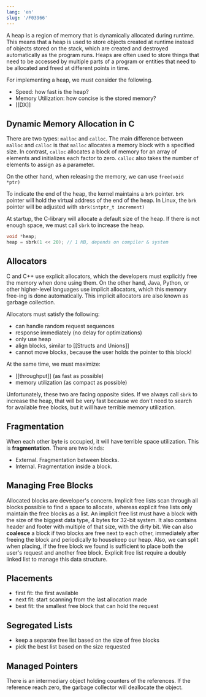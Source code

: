 ```yaml
---
lang: 'en'
slug: '/F03966'
---
```


A heap is a region of memory that is dynamically allocated during runtime. This means that a heap is used to store objects created at runtime instead of objects stored on the stack, which are created and destroyed automatically as the program runs. Heaps are often used to store things that need to be accessed by multiple parts of a program or entities that need to be allocated and freed at different points in time.

For implementing a heap, we must consider the following.

- Speed: how fast is the heap?
- Memory Utilization: how concise is the stored memory?
- [[DX]]

## Dynamic Memory Allocation in C

There are two types: `malloc` and `calloc`.
The main difference between `malloc` and `calloc` is that `malloc` allocates a memory block with a specified size.
In contrast, `calloc` allocates a block of memory for an array of elements and initializes each factor to zero.
`calloc` also takes the number of elements to assign as a parameter.

On the other hand, when releasing the memory, we can use `free(void *ptr)`

To indicate the end of the heap, the kernel maintains a `brk` pointer.
`brk` pointer will hold the virtual address of the end of the heap.
In Linux, the `brk` pointer will be adjusted with `sbrk(intptr_t increment)`

At startup, the C-library will allocate a default size of the heap.
If there is not enough space, we must call `sbrk` to increase the heap.

```c
void *heap;
heap = sbrk(1 << 20); // 1 MB, depends on compiler & system
```

## Allocators

C and C++ use explicit allocators, which the developers must explicitly free the memory when done using them.
On the other hand, Java, Python, or other higher-level languages use implicit allocators, which this memory free-ing is done automatically.
This implicit allocators are also known as garbage collection.

Allocators must satisfy the following:

- can handle random request sequences
- response immediately (no delay for optimizations)
- only use heap
- align blocks, similar to [[Structs and Unions]]
- cannot move blocks, because the user holds the pointer to this block!

At the same time, we must maximize:

- [[throughput]] (as fast as possible)
- memory utilization (as compact as possible)

Unfortunately, these two are facing opposite sides.
If we always call `sbrk` to increase the heap, that will be very fast because we don't need to search for available free blocks, but it will have terrible memory utilization.

## Fragmentation

When each other byte is occupied, it will have terrible space utilization.
This is **fragmentation**.
There are two kinds:

- External. Fragmentation between blocks.
- Internal. Fragmentation inside a block.

## Managing Free Blocks

Allocated blocks are developer's concern.
Implicit free lists scan through all blocks possible to find a space to allocate, whereas explicit free lists only maintain the free blocks as a list.
An implicit free list must have a block with the size of the biggest data type, 4 bytes for 32-bit system.
It also contains header and footer with multiple of that size, with the dirty bit.
We can also **coalesce** a block if two blocks are free next to each other, immediately after freeing the block and periodically to housekeep our heap.
Also, we can split when placing, if the free block we found is sufficient to place both the user's request and another free block.
Explicit free list require a doubly linked list to manage this data structure.

## Placements

- first fit: the first available
- next fit: start scanning from the last allocation made
- best fit: the smallest free block that can hold the request

## Segregated Lists

- keep a separate free list based on the size of free blocks
- pick the best list based on the size requested

## Managed Pointers

There is an intermediary object holding counters of the references. If the reference reach zero, the garbage collector will deallocate the object.
